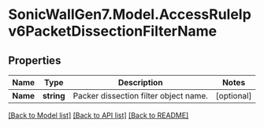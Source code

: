 # SonicWallGen7.Model.AccessRuleIpv6PacketDissectionFilterName

## Properties

Name | Type | Description | Notes
------------ | ------------- | ------------- | -------------
**Name** | **string** | Packer dissection filter object name. | [optional] 

[[Back to Model list]](../README.md#documentation-for-models) [[Back to API list]](../README.md#documentation-for-api-endpoints) [[Back to README]](../README.md)

